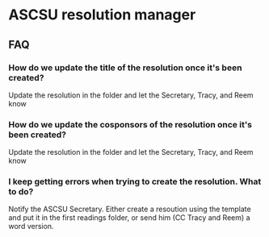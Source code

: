 # ASCSU resolution manager

## FAQ

### How do we update the title of the resolution once it's been created?
Update the resolution in the folder and let the Secretary, Tracy, and Reem know

### How do we update the cosponsors of the resolution once it's been created?
Update the resolution in the folder and let the Secretary, Tracy, and Reem know

### I keep getting errors when trying to create the resolution. What to do?
Notify the ASCSU Secretary. Either create a resoution using the template and put it in the first readings folder, or send him (CC Tracy and Reem) a word version.
